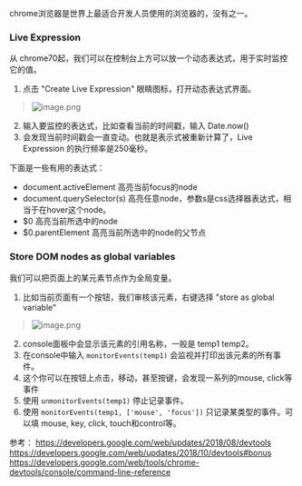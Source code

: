 chrome浏览器是世界上最适合开发人员使用的浏览器的，没有之一。

###  Live Expression
从 chrome70起，我们可以在控制台上方可以放一个动态表达式，用于实时监控它的值。
1. 点击 "Create Live Expression" 眼睛图标，打开动态表达式界面。

> ![image.png](https://upload-images.jianshu.io/upload_images/71414-e4a3a085d16f78a3.png?imageMogr2/auto-orient/strip%7CimageView2/2/w/1240)

2. 输入要监控的表达式，比如查看当前的时间戳，输入 Date.now()
3. 会发现当前时间戳会一直变动。也就是表示式被重新计算了，Live Expression 的执行频率是250毫秒。

下面是一些有用的表达式：
* document.activeElement 高亮当前focus的node
* document.querySelector(s) 高亮任意node，参数s是css选择器表达式，相当于在hover这个node。
* $0 高亮当前所选中的node
* $0.parentElement 高亮当前所选中的node的父节点

### Store DOM nodes as global variables
我们可以把页面上的某元素节点作为全局变量。
1. 比如当前页面有一个按钮，我们审核该元素，右键选择 "store as global variable"

> ![image.png](https://upload-images.jianshu.io/upload_images/71414-1df3bd44f51b2314.png?imageMogr2/auto-orient/strip%7CimageView2/2/w/1240)

2. console面板中会显示该元素的引用名称，一般是 temp1 temp2。
3. 在console中输入  `monitorEvents(temp1)` 会监视并打印出该元素的所有事件。
4. 这个你可以在按钮上点击，移动，甚至按键，会发现一系列的mouse, click等事件
5. 使用  `unmonitorEvents(temp1)` 停止记录事件。
6. 使用  `monitorEvents(temp1, ['mouse', 'focus'])` 只记录某类型的事件。可以填 mouse, key, click, touch和control等。



参考：
https://developers.google.com/web/updates/2018/08/devtools
https://developers.google.com/web/updates/2018/10/devtools#bonus
https://developers.google.com/web/tools/chrome-devtools/console/command-line-reference
